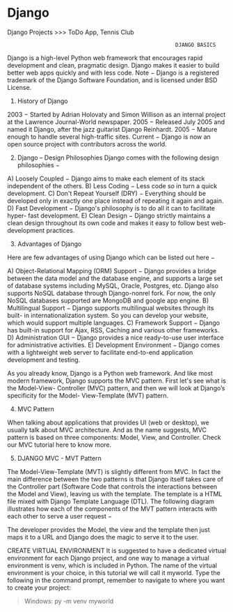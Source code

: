 # Django
Django Projects >>>
ToDo App,
Tennis Club

                                                          DJANGO BASICS

Django is a high-level Python web framework that encourages rapid development and clean, pragmatic design. Django makes it easier to build better web apps quickly and with less code. Note − Django is a registered trademark of the Django Software Foundation, and is licensed under BSD License. 

1) History of Django 

2003 − Started by Adrian Holovaty and Simon Willison as an internal project at the Lawrence Journal-World newspaper.
2005 − Released July 2005 and named it Django, after the jazz guitarist Django Reinhardt. 
2005 − Mature enough to handle several high-traffic sites. 
Current − Django is now an open source project with contributors across the world. 

2) Django – Design Philosophies Django comes with the following design philosophies − 

A) Loosely Coupled − Django aims to make each element of its stack independent of the others. 
B) Less Coding − Less code so in turn a quick development. 
C) Don't Repeat Yourself (DRY) − Everything should be developed only in exactly one place instead of repeating it again and again. 
D) Fast Development − Django's philosophy is to do all it can to facilitate hyper- fast development. 
E) Clean Design − Django strictly maintains a clean design throughout its own code and makes it easy to follow best web-development practices. 

3) Advantages of Django 

Here are few advantages of using Django which can be listed out here − 

A) Object-Relational Mapping (ORM) Support − Django provides a bridge between the data model and the database engine, and supports a large set of database systems including MySQL, Oracle, Postgres, etc. Django also supports NoSQL database through Django-nonrel fork. For now, the only NoSQL databases supported are MongoDB and google app engine. 
B) Multilingual Support − Django supports multilingual websites through its built- in internationalization system. So you can develop your website, which would support multiple languages. 
C) Framework Support − Django has built-in support for Ajax, RSS, Caching and various other frameworks. 
D) Administration GUI − Django provides a nice ready-to-use user interface for administrative activities. 
E) Development Environment − Django comes with a lightweight web server to facilitate end-to-end application development and testing.


As you already know, Django is a Python web framework. And like most modern framework, Django supports the MVC pattern. First let's see what is the Model-View- Controller (MVC) pattern, and then we will look at Django’s specificity for the Model- View-Template (MVT) pattern.


4) MVC Pattern 

When talking about applications that provides UI (web or desktop), we usually talk about MVC architecture. And as the name suggests, MVC pattern is based on three components: Model, View, and Controller. Check our MVC tutorial here to know more.

5) DJANGO MVC - MVT Pattern 

The Model-View-Template (MVT) is slightly different from MVC. In fact the main difference between the two patterns is that Django itself takes care of the Controller part (Software Code that controls the interactions between the Model and View), leaving us with the template. The template is a HTML file mixed with Django Template Language (DTL). The following diagram illustrates how each of the components of the MVT pattern interacts with each other to serve a user request −

The developer provides the Model, the view and the template then just maps it to a URL and Django does the magic to serve it to the user.

CREATE VIRTUAL ENVIRONMENT
It is suggested to have a dedicated virtual environment for each Django project, and one way to manage a virtual environment is venv, which is included in Python.
The name of the virtual environment is your choice, in this tutorial we will call it myworld.
Type the following in the command prompt, remember to navigate to where you want to create your project:

> Windows:
> py -m venv myworld











































